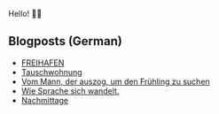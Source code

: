Hello! 👋🏻

## Blogposts (German)
<!-- BLOG-POST-LIST:START -->
- [FREIHAFEN](https://maurice-renck.de/de/notes/2022/freihafen)
- [Tauschwohnung](https://maurice-renck.de/de/notes/2022/tauschwohnung)
- [Vom Mann, der auszog, um den Frühling zu suchen](https://maurice-renck.de/de/leseliste/vom-mann-der-auszog-um-den-fruehling-zu-suchen)
- [Wie Sprache sich wandelt.](https://maurice-renck.de/de/notes/2022/1662483208)
- [Nachmittage](https://maurice-renck.de/de/leseliste/nachmittage)
<!-- BLOG-POST-LIST:END -->

<!--
**mauricerenck/mauricerenck** is a ✨ _special_ ✨ repository because its `README.md` (this file) appears on your GitHub profile.

Here are some ideas to get you started:

- 🔭 I’m currently working on ...
- 🌱 I’m currently learning ...
- 👯 I’m looking to collaborate on ...
- 🤔 I’m looking for help with ...
- 💬 Ask me about ...
- 📫 How to reach me: ...
- 😄 Pronouns: ...
- ⚡ Fun fact: ...
-->
